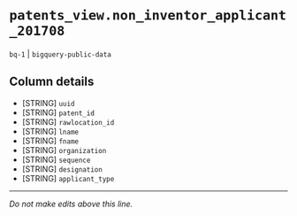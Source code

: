 # `patents_view.non_inventor_applicant_201708`
`bq-1` | `bigquery-public-data`

## Column details
* [STRING]    `uuid`
* [STRING]    `patent_id`
* [STRING]    `rawlocation_id`
* [STRING]    `lname`
* [STRING]    `fname`
* [STRING]    `organization`
* [STRING]    `sequence`
* [STRING]    `designation`
* [STRING]    `applicant_type`

-------------------------------------------------------------------------------
*Do not make edits above this line.*

